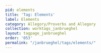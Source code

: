 ```yaml
---
pid: elements
title: 'Tag: Elements'
label: Elements
category: Allegory/Proverbs and Allegory
collection: worktags_janbrueghel
layout: tagpage_janbrueghel
order: '053'
permalink: "/janbrueghel/tags/elements/"
---
```

